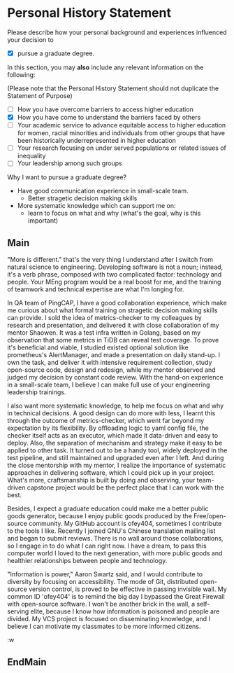 Personal History Statement
====================

Please describe how your personal background and experiences influenced your decision to 

- [x] pursue a graduate degree.

In this section, you may **also** include any relevant information on the following:

(Please note that the Personal History Statement should not duplicate the Statement of Purpose)

- [ ] How you have overcome barriers to access higher education
- [x] How you have come to understand the barriers faced by others
- [ ] Your academic service to advance equitable access to higher education for women, racial minorities and individuals from other groups that have been historically underrepresented in higher education
- [ ] Your research focusing on under served populations or related issues of inequality
- [ ] Your leadership among such groups

Why I want to pursue a graduate degree?

- Have good communication experience in small-scale team.
  - Better stragetic decision making skills
- More systematic knowledge which can support me on:
  - learn to focus on what and why (what's the goal, why is this important)

## Main

"More is different." that's the very thing I understand after I switch from natural science to engineering. Developing software is not a noun; instead, it's a verb phrase, composed with two complicated factor: technology and people. Your MEng program would be a real boost for me, and the training of teamwork and technical expertise are what I'm longing for.

In QA team of PingCAP, I have a good collaboration experience, which make me curious about what formal training on stragetic decision making skills can provide. I sold the idea of metrics-checker to my colleagues by research and presentation, and delivered it with close collaboration of my mentor Shaowen. It was a test infra written in Golang, based on my observation that some metrics in TiDB can reveal test coverage. To prove it's beneficial and viable, I studied existed optional solution like prometheus's AlertManager, and made a presentation on daily stand-up. I own the task, and deliver it with intensive requirement collection, study open-source code, design and redesign, while my mentor observed and judged my decision by constant code review. With the hand-on experience in a small-scale team, I believe I can make full use of your engineering leadership trainings.

I also want more systematic knowledge, to help me focus on what and why in technical decisions. A good design can do more with less, I learnt this through the outcome of metrics-checker, which went far beyond my expectation by its flexibility. By offloading logic to yaml config file, the checker itself acts as an executor, which made it data-driven and easy to deploy. Also, the separation of mechanism and strategy make it easy to be applied to other task. It turned out to be a handy tool, widely deployed in the test pipeline, and still maintained and upgraded even after I left. And during the close mentorship with my mentor, I realize the importance of systematic approaches in delivering software, which I could pick up in your project. What's more, craftsmanship is built by doing and observing, your team-driven capstone project would be the perfect place that I can work with the best.

Besides, I expect a graduate education could make me a better public goods generator, because I enjoy public goods produced by the Free/open-source community. My GitHub account is ofey404, sometimes I contribute to the tools I like. Recently I joined GNU's Chinese translation mailing list and began to submit reviews. There is no wall around those collaborations, so I engage in to do what I can right now. I have a dream, to pass this computer world I loved to the next generation, with more public goods and healthier relationships between people and technology.

"Information is power," Aaron Swartz said, and I would contribute to diversity by focusing on accessibility. The mode of Git, distributed open-source version control, is proved to be effective in passing invisible wall. My common ID 'ofey404' is to remind the big day I bypassed the Great Firewall with open-source software. I won't be another brick in the wall, a self-serving elite, because I know how information is poisoned and people are divided. My VCS project is focused on disseminating knowledge, and I believe I can motivate my classmates to be more informed citizens.

:w
## EndMain